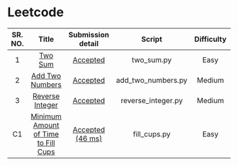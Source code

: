# Leetcode
| SR. NO. | Title  | Submission detail  | Script | Difficulty | Concept |
| :---:   | :-: | :-: | :-: | :-: |  :-: |
| 1 | [Two Sum](https://leetcode.com/problems/two-sum/) | [Accepted](https://leetcode.com/submissions/detail/737220986/) | two_sum.py | Easy | List |
| 2 | [Add Two Numbers](https://leetcode.com/problems/add-two-numbers/) | [Accepted](https://leetcode.com/submissions/detail/738208220/) | add_two_numbers.py | Medium | Linked list |
| 3 | [Reverse Integer](https://leetcode.com/problems/reverse-integer/) | [Accepted](https://leetcode.com/submissions/detail/738284269/) | reverse_integer.py | Medium | Integer |
| C1 | [Minimum Amount of Time to Fill Cups](https://leetcode.com/contest/weekly-contest-301/problems/minimum-amount-of-time-to-fill-cups/) | [Accepted (46 ms)](https://leetcode.com/submissions/detail/743374298/) | fill_cups.py | Easy | List |
